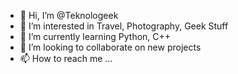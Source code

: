 - 👋 Hi, I’m @Teknologeek
- 👀 I’m interested in Travel, Photography, Geek Stuff
- 🌱 I’m currently learning Python, C++
- 💞️ I’m looking to collaborate on new projects
- 📫 How to reach me ...

<!---
Teknologeek/Teknologeek is a ✨ special ✨ repository because its `README.md` (this file) appears on your GitHub profile.
You can click the Preview link to take a look at your changes.
--->
